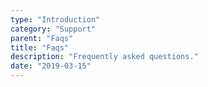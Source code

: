 ```yaml
---
type: "Introduction"
category: "Support"
parent: "Faqs"
title: "Faqs"
description: "Frequently asked questions."
date: "2019-03-15"
---
```

